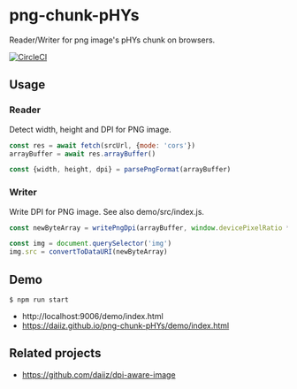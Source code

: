 # png-chunk-pHYs

Reader/Writer for png image's pHYs chunk on browsers.

[![CircleCI](https://circleci.com/gh/daiiz/png-chunk-pHYs/tree/master.svg?style=svg)](https://circleci.com/gh/daiiz/png-chunk-pHYs/tree/master)

## Usage

### Reader
Detect width, height and DPI for PNG image.
```js
const res = await fetch(srcUrl, {mode: 'cors'})
arrayBuffer = await res.arrayBuffer()

const {width, height, dpi} = parsePngFormat(arrayBuffer)
```

### Writer
Write DPI for PNG image. See also demo/src/index.js.
```js
const newByteArray = writePngDpi(arrayBuffer, window.devicePixelRatio * 72)

const img = document.querySelector('img')
img.src = convertToDataURI(newByteArray)
```

## Demo
```
$ npm run start
```
- http://localhost:9006/demo/index.html
- https://daiiz.github.io/png-chunk-pHYs/demo/index.html

## Related projects
- https://github.com/daiiz/dpi-aware-image
